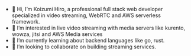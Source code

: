- 👋 Hi, I’m Koizumi Hiro, a professional full stack web developer specialized in video streaming, WebRTC and AWS serverless framework.
- 👀 I’m interested in live video streaming with media servers like kurento, wowza, jitsi and AWS Media services
- 🌱 I’m currently learning about backend languages like go, rust.
- 💞️ I’m looking to collaborate on building streaming services.


<!---
koizumihiro/koizumihiro is a ✨ special ✨ repository because its `README.md` (this file) appears on your GitHub profile.
You can click the Preview link to take a look at your changes.
--->
